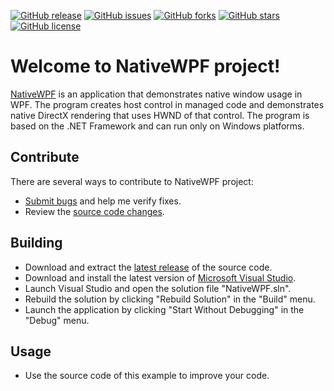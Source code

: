 [![GitHub release](https://img.shields.io/github/release/Grandbrain/NativeWPF.svg)](https://github.com/Grandbrain/NativeWPF/releases)
[![GitHub issues](https://img.shields.io/github/issues/Grandbrain/NativeWPF.svg)](https://github.com/Grandbrain/NativeWPF/issues)
[![GitHub forks](https://img.shields.io/github/forks/Grandbrain/NativeWPF.svg)](https://github.com/Grandbrain/NativeWPF/network/members)
[![GitHub stars](https://img.shields.io/github/stars/Grandbrain/NativeWPF.svg)](https://github.com/Grandbrain/NativeWPF/stargazers)
[![GitHub license](https://img.shields.io/github/license/Grandbrain/NativeWPF.svg)](https://github.com/Grandbrain/NativeWPF/blob/master/LICENSE)

# Welcome to NativeWPF project!

[NativeWPF](https://github.com/Grandbrain/NativeWPF) is an application that demonstrates native window usage in WPF. The program creates host control in managed code and demonstrates native DirectX rendering that uses HWND of that control. The program is based on the .NET Framework and can run only on Windows platforms.


## Contribute

There are several ways to contribute to NativeWPF project:
* [Submit bugs](https://github.com/Grandbrain/NativeWPF/issues) and help me verify fixes.
* Review the [source code changes](https://github.com/Grandbrain/NativeWPF/pulls).


## Building

*  Download and extract the [latest release](https://github.com/Grandbrain/NativeWPF/releases) of the source code.
*  Download and install the latest version of [Microsoft Visual Studio](https://www.visualstudio.com/).
*  Launch Visual Studio and open the solution file "NativeWPF.sln".
*  Rebuild the solution by clicking "Rebuild Solution" in the "Build" menu.
*  Launch the application by clicking "Start Without Debugging" in the "Debug" menu.


## Usage

* Use the source code of this example to improve your code.
